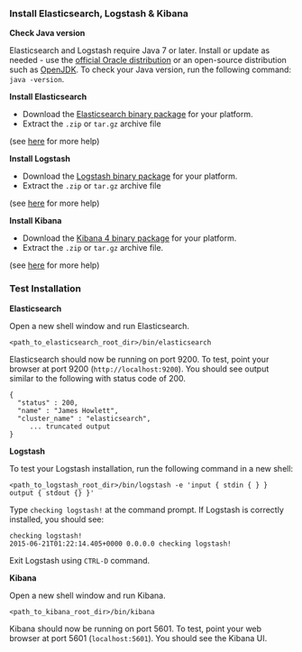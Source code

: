 ### Install Elasticsearch, Logstash & Kibana

  **Check Java version**

Elasticsearch and Logstash require Java 7 or later. Install or update as needed - use the [official Oracle distribution](http://www.oracle.com/technetwork/java/javase/downloads/index.html) or an open-source distribution such as [OpenJDK](http://openjdk.java.net/). To check your Java version, run the following command: `java -version`. 

**Install Elasticsearch**
*	Download the [Elasticsearch binary package](https://www.elastic.co/downloads/elasticsearch) for your platform.
*	Extract the `.zip` or `tar.gz` archive file 

(see [here](https://www.elastic.co/guide/en/elasticsearch/reference/current/_installation.html) for more help)

**Install Logstash**
* Download the [Logstash binary package](https://www.elastic.co/downloads/logstash) for your platform.
* Extract the `.zip` or `tar.gz` archive file 

(see [here](https://www.elastic.co/guide/en/logstash/current/getting-started-with-logstash.html) for more help)

**Install Kibana**
-	Download the [Kibana 4 binary package](https://www.elastic.co/downloads/kibana) for your platform.
-	Extract the `.zip` or `tar.gz` archive file.

(see [here](https://www.elastic.co/guide/en/kibana/current/setup.html) for more help)

### Test Installation

**Elasticsearch**

Open a new shell window and run Elasticsearch. 
```Shell
<path_to_elasticsearch_root_dir>/bin/elasticsearch 
```
Elasticsearch should now be running on port 9200. To test, point your browser at port 9200 (`http://localhost:9200`). You should see output similar to the following with status code of 200. 

```
{
  "status" : 200,
  "name" : "James Howlett",
  "cluster_name" : "elasticsearch",
     ... truncated output 
}
```

**Logstash**

To test your Logstash installation, run the following command in a new shell:
```shell
<path_to_logstash_root_dir>/bin/logstash -e 'input { stdin { } } output { stdout {} }'
```

Type `checking logstash!` at the command prompt. If Logstash is correctly installed, you should see:

```shell
checking logstash!
2015-06-21T01:22:14.405+0000 0.0.0.0 checking logstash!
```
Exit Logstash using `CTRL-D` command.

**Kibana**

Open a new shell window and run Kibana. 
```Shell
<path_to_kibana_root_dir>/bin/kibana 
```
Kibana should now be running on port 5601. To test, point your web browser at port 5601 (`localhost:5601`). You should see the Kibana UI.





